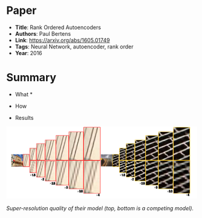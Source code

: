 # Paper

* **Title**: Rank Ordered Autoencoders
* **Authors**: Paul Bertens
* **Link**: https://arxiv.org/abs/1605.01749
* **Tags**: Neural Network, autoencoder, rank order
* **Year**: 2016

# Summary

* What
  * 


* How

* Results

![Examples](images/Accurate_Image_Super-Resolution__examples.png?raw=true "Examples")

*Super-resolution quality of their model (top, bottom is a competing model).*
